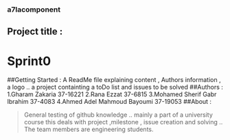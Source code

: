 ### a7lacomponent
## Project title : 
# Sprint0
##Getting Started : 
A ReadMe file explaining content , Authors information , a logo .. a project containting a toDo list and issues to be solved
##Authors : 
1.Gharam Zakaria 37-16221
2.Rana Ezzat 37-6815
3.Mohamed Sherif Gabr Ibrahim 37-4083
4.Ahmed Adel Mahmoud Bayoumi 37-19053
##About :
> General testing of github knowledge .. mainly a part of a university course this deals with project ,milestone , issue creation and solving .. 
The team members are engineering students.
